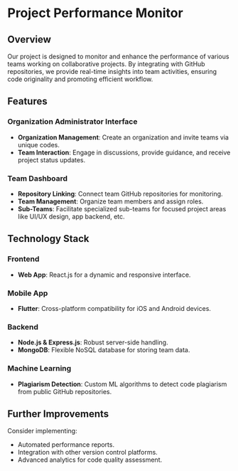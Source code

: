 # Project Performance Monitor

## Overview
Our project is designed to monitor and enhance the performance of various teams working on collaborative projects. By integrating with GitHub repositories, we provide real-time insights into team activities, ensuring code originality and promoting efficient workflow.

## Features

### Organization Administrator Interface
- **Organization Management**: Create an organization and invite teams via unique codes.
- **Team Interaction**: Engage in discussions, provide guidance, and receive project status updates.

### Team Dashboard
- **Repository Linking**: Connect team GitHub repositories for monitoring.
- **Team Management**: Organize team members and assign roles.
- **Sub-Teams**: Facilitate specialized sub-teams for focused project areas like UI/UX design, app backend, etc.

## Technology Stack

### Frontend
- **Web App**: React.js for a dynamic and responsive interface.

### Mobile App
- **Flutter**: Cross-platform compatibility for iOS and Android devices.

### Backend
- **Node.js & Express.js**: Robust server-side handling.
- **MongoDB**: Flexible NoSQL database for storing team data.

### Machine Learning
- **Plagiarism Detection**: Custom ML algorithms to detect code plagiarism from public GitHub repositories.

## Further Improvements
Consider implementing:
- Automated performance reports.
- Integration with other version control platforms.
- Advanced analytics for code quality assessment.

